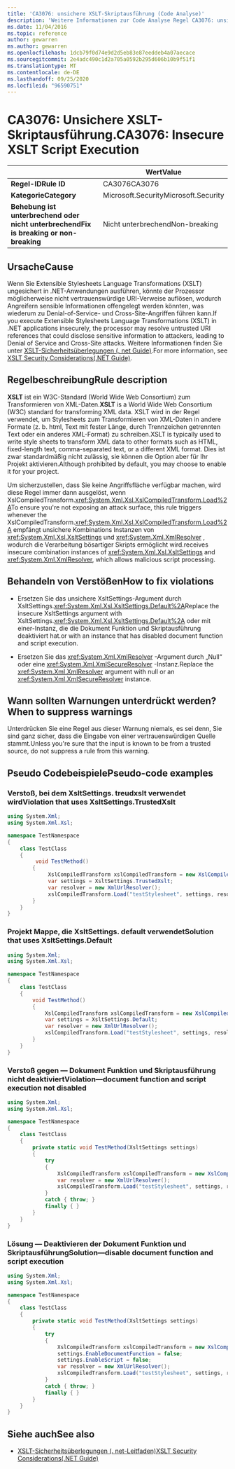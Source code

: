 ```yaml
---
title: 'CA3076: unsichere XSLT-Skriptausführung (Code Analyse)'
description: 'Weitere Informationen zur Code Analyse Regel CA3076: unsichere XSLT-Skriptausführung'
ms.date: 11/04/2016
ms.topic: reference
author: gewarren
ms.author: gewarren
ms.openlocfilehash: 1dcb79f0d74e9d2d5eb83e87eeddeb4a07aecace
ms.sourcegitcommit: 2e4adc490c1d2a705a0592b295d606b10b9f51f1
ms.translationtype: MT
ms.contentlocale: de-DE
ms.lasthandoff: 09/25/2020
ms.locfileid: "96590751"
---
```

# <a name="ca3076-insecure-xslt-script-execution"></a><span data-ttu-id="13a06-103">CA3076: Unsichere XSLT-Skriptausführung.</span><span class="sxs-lookup"><span data-stu-id="13a06-103">CA3076: Insecure XSLT Script Execution</span></span>

| | <span data-ttu-id="13a06-104">Wert</span><span class="sxs-lookup"><span data-stu-id="13a06-104">Value</span></span> |
|-|-|
| <span data-ttu-id="13a06-105">**Regel-ID**</span><span class="sxs-lookup"><span data-stu-id="13a06-105">**Rule ID**</span></span> |<span data-ttu-id="13a06-106">CA3076</span><span class="sxs-lookup"><span data-stu-id="13a06-106">CA3076</span></span>|
| <span data-ttu-id="13a06-107">**Kategorie**</span><span class="sxs-lookup"><span data-stu-id="13a06-107">**Category**</span></span> |<span data-ttu-id="13a06-108">Microsoft.Security</span><span class="sxs-lookup"><span data-stu-id="13a06-108">Microsoft.Security</span></span>|
| <span data-ttu-id="13a06-109">**Behebung ist unterbrechend oder nicht unterbrechend**</span><span class="sxs-lookup"><span data-stu-id="13a06-109">**Fix is breaking or non-breaking**</span></span> |<span data-ttu-id="13a06-110">Nicht unterbrechend</span><span class="sxs-lookup"><span data-stu-id="13a06-110">Non-breaking</span></span>|

## <a name="cause"></a><span data-ttu-id="13a06-111">Ursache</span><span class="sxs-lookup"><span data-stu-id="13a06-111">Cause</span></span>

<span data-ttu-id="13a06-112">Wenn Sie Extensible Stylesheets Language Transformations (XSLT) ungesichert in .NET-Anwendungen ausführen, könnte der Prozessor möglicherweise nicht vertrauenswürdige URI-Verweise auflösen, wodurch Angreifern sensible Informationen offengelegt werden könnten, was wiederum zu Denial-of-Service- und Cross-Site-Angriffen führen kann.</span><span class="sxs-lookup"><span data-stu-id="13a06-112">If you execute Extensible Stylesheets Language Transformations (XSLT) in .NET applications insecurely, the processor may resolve untrusted URI references that could disclose sensitive information to attackers, leading to Denial of Service and Cross-Site attacks.</span></span> <span data-ttu-id="13a06-113">Weitere Informationen finden Sie unter [XSLT-Sicherheitsüberlegungen (. net Guide)](../../../standard/data/xml/xslt-security-considerations.md).</span><span class="sxs-lookup"><span data-stu-id="13a06-113">For more information, see [XSLT Security Considerations(.NET Guide)](../../../standard/data/xml/xslt-security-considerations.md).</span></span>

## <a name="rule-description"></a><span data-ttu-id="13a06-114">Regelbeschreibung</span><span class="sxs-lookup"><span data-stu-id="13a06-114">Rule description</span></span>

<span data-ttu-id="13a06-115">**XSLT** ist ein W3C-Standard (World Wide Web Consortium) zum Transformieren von XML-Daten.</span><span class="sxs-lookup"><span data-stu-id="13a06-115">**XSLT** is a World Wide Web Consortium (W3C) standard for transforming XML data.</span></span> <span data-ttu-id="13a06-116">XSLT wird in der Regel verwendet, um Stylesheets zum Transformieren von XML-Daten in andere Formate (z. b. html, Text mit fester Länge, durch Trennzeichen getrennten Text oder ein anderes XML-Format) zu schreiben.</span><span class="sxs-lookup"><span data-stu-id="13a06-116">XSLT is typically used to write style sheets to transform XML data to other formats such as HTML, fixed-length text, comma-separated text, or a different XML format.</span></span> <span data-ttu-id="13a06-117">Dies ist zwar standardmäßig nicht zulässig, sie können die Option aber für Ihr Projekt aktivieren.</span><span class="sxs-lookup"><span data-stu-id="13a06-117">Although prohibited by default, you may choose to enable it for your project.</span></span>

<span data-ttu-id="13a06-118">Um sicherzustellen, dass Sie keine Angriffsfläche verfügbar machen, wird diese Regel immer dann ausgelöst, wenn XslCompiledTransform.<xref:System.Xml.Xsl.XslCompiledTransform.Load%2A></span><span class="sxs-lookup"><span data-stu-id="13a06-118">To ensure you're not exposing an attack surface, this rule triggers whenever the XslCompiledTransform.<xref:System.Xml.Xsl.XslCompiledTransform.Load%2A></span></span> <span data-ttu-id="13a06-119">empfängt unsichere Kombinations Instanzen von <xref:System.Xml.Xsl.XsltSettings> und <xref:System.Xml.XmlResolver> , wodurch die Verarbeitung bösartiger Skripts ermöglicht wird.</span><span class="sxs-lookup"><span data-stu-id="13a06-119">receives insecure combination instances of <xref:System.Xml.Xsl.XsltSettings> and <xref:System.Xml.XmlResolver>, which allows malicious script processing.</span></span>

## <a name="how-to-fix-violations"></a><span data-ttu-id="13a06-120">Behandeln von Verstößen</span><span class="sxs-lookup"><span data-stu-id="13a06-120">How to fix violations</span></span>

- <span data-ttu-id="13a06-121">Ersetzen Sie das unsichere XsltSettings-Argument durch XsltSettings.<xref:System.Xml.Xsl.XsltSettings.Default%2A></span><span class="sxs-lookup"><span data-stu-id="13a06-121">Replace the insecure XsltSettings argument with XsltSettings.<xref:System.Xml.Xsl.XsltSettings.Default%2A></span></span> <span data-ttu-id="13a06-122">oder mit einer-Instanz, die die Dokument Funktion und Skriptausführung deaktiviert hat.</span><span class="sxs-lookup"><span data-stu-id="13a06-122">or with an instance that has disabled document function and script execution.</span></span>

- <span data-ttu-id="13a06-123">Ersetzen Sie das <xref:System.Xml.XmlResolver> -Argument durch „Null“ oder eine <xref:System.Xml.XmlSecureResolver> -Instanz.</span><span class="sxs-lookup"><span data-stu-id="13a06-123">Replace the <xref:System.Xml.XmlResolver> argument with null or an <xref:System.Xml.XmlSecureResolver> instance.</span></span>

## <a name="when-to-suppress-warnings"></a><span data-ttu-id="13a06-124">Wann sollten Warnungen unterdrückt werden?</span><span class="sxs-lookup"><span data-stu-id="13a06-124">When to suppress warnings</span></span>

<span data-ttu-id="13a06-125">Unterdrücken Sie eine Regel aus dieser Warnung niemals, es sei denn, Sie sind ganz sicher, dass die Eingabe von einer vertrauenswürdigen Quelle stammt.</span><span class="sxs-lookup"><span data-stu-id="13a06-125">Unless you're sure that the input is known to be from a trusted source, do not suppress a rule from this warning.</span></span>

## <a name="pseudo-code-examples"></a><span data-ttu-id="13a06-126">Pseudo Codebeispiele</span><span class="sxs-lookup"><span data-stu-id="13a06-126">Pseudo-code examples</span></span>

### <a name="violation-that-uses-xsltsettingstrustedxslt"></a><span data-ttu-id="13a06-127">Verstoß, bei dem XsltSettings. treudxslt verwendet wird</span><span class="sxs-lookup"><span data-stu-id="13a06-127">Violation that uses XsltSettings.TrustedXslt</span></span>

```csharp
using System.Xml;
using System.Xml.Xsl;

namespace TestNamespace
{
    class TestClass
    {
         void TestMethod()
        {
             XslCompiledTransform xslCompiledTransform = new XslCompiledTransform();
             var settings = XsltSettings.TrustedXslt;
             var resolver = new XmlUrlResolver();
             xslCompiledTransform.Load("testStylesheet", settings, resolver); // warn
        }
    }
}
```

### <a name="solution-that-uses-xsltsettingsdefault"></a><span data-ttu-id="13a06-128">Projekt Mappe, die XsltSettings. default verwendet</span><span class="sxs-lookup"><span data-stu-id="13a06-128">Solution that uses XsltSettings.Default</span></span>

```csharp
using System.Xml;
using System.Xml.Xsl;

namespace TestNamespace
{
    class TestClass
    {
        void TestMethod()
        {
            XslCompiledTransform xslCompiledTransform = new XslCompiledTransform();
            var settings = XsltSettings.Default;
            var resolver = new XmlUrlResolver();
            xslCompiledTransform.Load("testStylesheet", settings, resolver);
        }
    }
}
```

### <a name="violationmdashdocument-function-and-script-execution-not-disabled"></a><span data-ttu-id="13a06-129">Verstoß gegen &mdash; Dokument Funktion und Skriptausführung nicht deaktiviert</span><span class="sxs-lookup"><span data-stu-id="13a06-129">Violation&mdash;document function and script execution not disabled</span></span>

```csharp
using System.Xml;
using System.Xml.Xsl;

namespace TestNamespace
{
    class TestClass
    {
        private static void TestMethod(XsltSettings settings)
        {
            try
            {
                XslCompiledTransform xslCompiledTransform = new XslCompiledTransform();
                var resolver = new XmlUrlResolver();
                xslCompiledTransform.Load("testStylesheet", settings, resolver); // warn
            }
            catch { throw; }
            finally { }
        }
    }
}
```

### <a name="solutionmdashdisable-document-function-and-script-execution"></a><span data-ttu-id="13a06-130">Lösung &mdash; Deaktivieren der Dokument Funktion und Skriptausführung</span><span class="sxs-lookup"><span data-stu-id="13a06-130">Solution&mdash;disable document function and script execution</span></span>

```csharp
using System.Xml;
using System.Xml.Xsl;

namespace TestNamespace
{
    class TestClass
    {
        private static void TestMethod(XsltSettings settings)
        {
            try
            {
                XslCompiledTransform xslCompiledTransform = new XslCompiledTransform();
                settings.EnableDocumentFunction = false;
                settings.EnableScript = false;
                var resolver = new XmlUrlResolver();
                xslCompiledTransform.Load("testStylesheet", settings, resolver);
            }
            catch { throw; }
            finally { }
        }
    }
}
```

## <a name="see-also"></a><span data-ttu-id="13a06-131">Siehe auch</span><span class="sxs-lookup"><span data-stu-id="13a06-131">See also</span></span>

- [<span data-ttu-id="13a06-132">XSLT-Sicherheitsüberlegungen (. net-Leitfaden)</span><span class="sxs-lookup"><span data-stu-id="13a06-132">XSLT Security Considerations(.NET Guide)</span></span>](../../../standard/data/xml/xslt-security-considerations.md)
